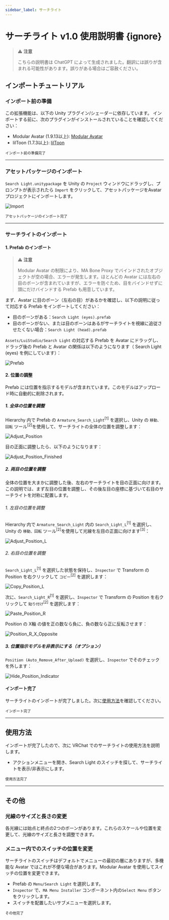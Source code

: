 ```yaml
---
sidebar_label: サーチライト
---
```


# サーチライト v1.0 使用説明書 {ignore}

>:warning: **注意**
>
>こちらの説明書は ChatGPT によって生成されました。翻訳には誤りが含まれる可能性があります。誤りがある場合はご容赦ください。

## インポートチュートリアル

### インポート前の準備

この拡張機能は、以下の Unity プラグイン/シェーダーに依存しています。 インポートする前に、次のプラグインがインストールされていることを確認してください：

- Modular Avatar (1.9.13以上): [Modular Avatar](https://modular-avatar.nadena.dev/)
- lilToon (1.7.3以上): [lilToon](https://lilxyzw.github.io/lilToon/#/)

<sub>インポート前の準備完了</sub>

---

### アセットパッケージのインポート

`Search Light.unitypackage` を Unity の `Project` ウィンドウにドラッグし、プロンプトが表示されたら `Import` をクリックして、アセットパッケージをAvatarプロジェクトにインポートします。

![Import](./assets/Import.webp)

<sub>アセットパッケージのインポート完了</sub>

---

### サーチライトのインポート

#### 1. Prefab のインポート

> :warning: **注意**
>
>Modular Avatar の制限により、MA Bone Proxy でバインドされたオブジェクトが空の場合、エラーが発生します。ほとんどの Avatar には左右の目のボーンが含まれていますが、エラーを防ぐため、目をバインドせずに頭にだけバインドする Prefab も用意しています。

まず、Avatar に目のボーン（左右の目）があるかを確認し、以下の説明に従って対応する Prefab をインポートしてください：

- 目のボーンがある：`Search Light (eyes).prefab`
- 目のボーンがない、または目のボーンはあるがサーチライトを視線に追従させたくない場合：`Search Light (head).prefab`

`Assets/LuiStudio/Search Light` の対応する Prefab を Avatar にドラッグし、ドラッグ後の Prefab と Avatar の関係は以下のようになります（ Search Light (eyes) を例にしています）：

![Prefab](./assets/Prefab.webp)

#### 2. 位置の調整

Prefab には位置を指示するモデルが含まれています。このモデルはアップロード時に自動的に削除されます。

##### 1. 全体の位置を調整

Hierarchy 内で Prefab の `Armature_Search_Light`<sup>[1]</sup> を選択し、Unity の `移動、回転` ツール<sup>[2]</sup>を使用して、サーチライトの全体の位置を調整します：

![Adjust_Position](./assets/Adjust_Position.webp)

目の正面に調整したら、以下のようになります：

![Adjust_Position_Finished](./assets/Adjust_Position_Finished.webp)

##### 2. 両目の位置を調整

全体の位置を大まかに調整した後、左右のサーチライトを目の正面に向けます。この説明では、まず左目の位置を調整し、その後左目の座標に基づいて右目のサーチライトを対称に配置します。

###### 1. 左目の位置を調整

Hierarchy 内で `Armature_Search_Light` 内の `Search_Light_L`<sup>[1]</sup> を選択し、Unity の `移動、回転` ツール<sup>[2]</sup>を使用して光線を左目の正面に向けます<sup>[3]</sup>：

![Adjust_Position_L](./assets/Adjust_Position_L.webp)

###### 2. 右目の位置を調整

`Search_Light_L`<sup>[1]</sup> を選択した状態を保持し、`Inspector` で Transform の Position を右クリックして `コピー`<sup>[2]</sup> を選択します：

![Copy_Position_L](./assets/Copy_Position_L.webp)

次に、`Search_Light_R`<sup>[1]</sup> を選択し、`Inspector` で Transform の Position を右クリックして `貼り付け`<sup>[2]</sup> を選択します：

![Paste_Position_R](./assets/Paste_Position_R.webp)

Position の X軸 の値を正の数なら負に、負の数なら正に反転させます：

![Position_R_X_Opposite](./assets/Position_R_X_Opposite.webp)

##### 3. 位置指示モデルを非表示にする（オプション）

`Position (Auto_Remove_After_Upload)` を選択し、`Inspector` でそのチェックを外します：

![Hide_Position_Indicator](./assets/Hide_Position_Indicator.webp)

#### インポート完了

サーチライトのインポートが完了しました。次に[使用方法](#使用方法)を確認してください。

<sub>インポート完了</sub>

---

## 使用方法

インポートが完了したので、次に VRChat でのサーチライトの使用方法を説明します。

- アクションメニューを開き、Search Light のスイッチを探して、サーチライトを表示/非表示にします。

<sub>使用方法完了</sub>

---

## その他

### 光線のサイズと長さの変更

各光線には始点と終点の2つのボーンがあります。これらのスケールや位置を変更して、光線のサイズと長さを調整できます。

### メニュー内でのスイッチの位置を変更

サーチライトのスイッチはデフォルトでメニューの最初の層にありますが、多機能な Avatar ではこれが不便な場合があります。Modular Avatar を使用してスイッチの位置を変更できます。

- Prefab の `Menu/Search Light` を選択します。
- `Inspector` で、`MA Menu Installer` コンポーネント内の`Select Menu` ボタンをクリックします。
- スイッチを配置したいサブメニューを選択します。

<sub>その他完了</sub>